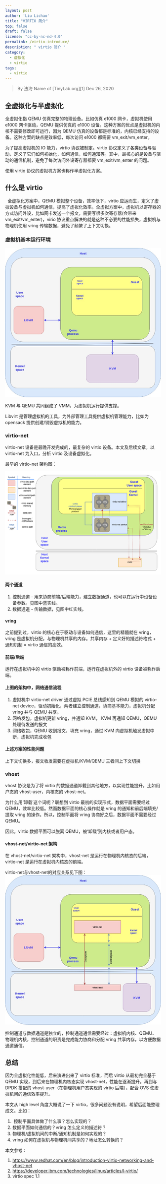 ```yaml
---
layout: post
author: 'Liu Lichao'
title: "VIRTIO 简介"
top: false
draft: false
license: "cc-by-nc-nd-4.0"
permalink: /virtio-introduce/
description: " virtio 简介 "
category:
  - 虚拟化
  - virtio
tags:
  - virtio
---
```


> By 法海 Name of [TinyLab.org][1]
> Dec 26, 2020

## 全虚拟化与半虚拟化

全虚拟化指 QEMU 仿真完整的物理设备。比如仿真 e1000 网卡，虚拟机使用 e1000 网卡驱动，QEMU 提供仿真的 e1000 设备。这种方案的优点是虚拟机的内核不需要修改即可运行，因为 QEMU 仿真的设备都是标准的，内核已经支持的设备。这种方案的缺点是效率低，每次访问 e1000 都需要 vm_exit/vm_enter。

为了提高虚拟机的 IO 能力，virtio 协议被制定。virtio 协议定义了各类设备与驱动，定义了它们如何初始化，如何通信，如何通知等。其中，最核心的是设备与驱动的通信机制，避免了每次访问外设寄存器都要 vm_exit/vm_enter 的问题。

使用 virtio 协议的虚拟机方案也称作半虚拟化方案。

## 什么是 virtio
 
全虚拟化方案中，QEMU 模拟整个设备，效率低下，virtio 应运而生，定义了虚拟设备与虚拟机如何通信，提高了虚拟化效率。全虚拟方案中，虚拟机以寄存器的方式访问外设，比如网卡发送一个报文，需要写很多次寄存器(会带来 vm_exit/vm_enter)，virio 协议重点解决的就是这种不必要的性能损失，虚拟机与物理机使用 vring 传输数据，避免了频繁了上下文切换。

### 虚拟机基本运行环境

![虚拟机基本运行环境](/wp-content/uploads/2020/12/virtio-introduce/kvm.jpeg)

KVM 与 QEMU 共同组成了 VMM，为虚拟机运行提供支撑。

Libvirt 是管理虚拟机的工具，为外部管理工具提供虚拟机管理能力，比如为 opensack 提供创建/销毁虚拟机的能力。

### virtio-net

virtio-net 设备是最晚开发完成的，最复杂的 virtio 设备。本文及后续文章，以 virtio-net 为入口，分析 virtio 及设备虚拟化。

最早的 virtio-net 架构图：

![最早的 virtio-net 架构图](/wp-content/uploads/2020/12/virtio-introduce/virio-early.png)

#### 两个通道

1. 控制通道 - 用来协商前端/后端能力，建立数据通道，也可以在运行中设备设备参数。见图中蓝实线。
2. 数据通道 - 传输数据，见图中红实线。

#### vring

之前提到过，virtio 的核心在于驱动与设备如何通信，这里的精髓就在 vring，vring 是虚拟机分配，与物理机共享的内存。共享内存 + 定义好的描述符格式 + 通知机制 = virtio 通信的高效。

#### 前端/后端

运行在虚拟机中的 virtio 驱动被称作前端，运行在虚拟机外的 virtio 设备被称作后端。

#### 上图的架构中，网络通信流程

1. 虚拟机中 virtio-net driver 通过虚拟 PCIE 总线感知到 QEMU 模拟的 virtio-net device，驱动初始化，两者建立控制通道，协商基本能力，虚拟机分配 vring 并与 QEMU 共享。
2. 网络发包，虚拟机更新 vring，并通知 KVM， KVM 再通知 QEMU，QEMU 处理待发送的报文
3. 网络收包，QEMU 收到报文，填充 vring，通过 KVM 向虚拟机触发虚拟中断，虚拟机完成收包

#### 上述方案的性能问题

上下文切换多，报文收发需要在虚拟机/KVM/QEMU 三者间上下文切换

### vhost

vhost 协议是为了将 virtio 的数据通道卸载到其他地方，以实现性能提升。比如用户态的 vhost-user，内核态的 vhost-net。

为什么用‘卸载’这个词呢？联想到 virtio 最初的实现形式，数据平面需要经过 QEMU，效率比较低。然而数据平面的核心操作就是 vring 的通知和前后端填充/提取 vring 的操作。所以，控制平面将 vring 协商好之后，数据平面不需要经过 QEMU。

因此，virtio 数据平面可以脱离 QEMU，被‘卸载’到内核或者用户态。

#### vhost-net/virtio-net 架构

在 vhost-net/virtio-net 架构中，vhost-net 是运行在物理机内核态的后端，virtio-net 是运行在虚拟机内核态的前端。

virtio-net与vhost-net的对应关系见下图：
![virtio-net](/wp-content/uploads/2020/12/virtio-introduce/vhost-net.jpeg)

控制通道与数据通道是独立的，控制通道通信需要经过：虚拟机内核、QEMU、物理机内核，控制通道的职责是完成能力协商和分配 vring 共享内存，以方便数据通道通信。

## 总结

因为全虚拟化性能低，后来演进出来了 virtio 标准，而后 virtio 从最初完全基于 QEMU 实现，到后来在物理机内核态实现 vhost-net，性能在逐渐提升。再到与 DPDK 搭配的 vhost-user（在物理机用户态实现的 virtio 后端），配合 OVS 使虚拟机间的通信效率提升。

本文从 high level 角度大概说了一下 virtio，很多问题没有说明，希望后面能整理成文。比如：
1.  控制平面具体做了什么事？怎么实现的？
2.  数据平面如何通信的？vring 怎么定义的描述符？
3.  物理机/虚拟机间的中断/通知机制是如何实现的？
4.  vring 如何在虚拟机与物理机间共享的？地址怎么转换的？

本文参考：
1. https://www.redhat.com/en/blog/introduction-virtio-networking-and-vhost-net
2. https://developer.ibm.com/technologies/linux/articles/l-virtio/
3. virtio spec 1.1